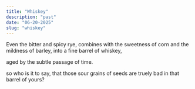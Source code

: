 ```yaml
---
title: "Whiskey"
description: "past"
date: "06-20-2025"
slug: "whiskey"
---
```


Even the bitter and spicy rye,
combines with the sweetness of corn
and the mildness of barley,
into a fine barrel of whiskey,

aged by the subtle passage of time.

so who is it to say,
that those sour grains of seeds are truely bad
in that barrel of yours?
